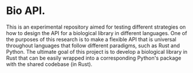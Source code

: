 # Bio API. 
This is an experimental repository aimed for testing different strategies on how to design the API for a biological library in different languages.
One of the purposes of this research is to make a flexible API that is universal throughout languages that follow different paradigms, such as Rust and Python.
The ultimate goal of this project is to develop a biological library in Rust that can be easily wrapped into a corresponding Python's package with the shared codebase (in Rust).

